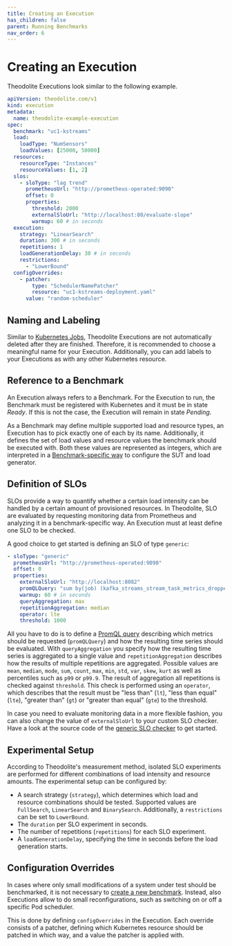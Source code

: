 ```yaml
---
title: Creating an Execution
has_children: false
parent: Running Benchmarks
nav_order: 6
---
```


# Creating an Execution

Theodolite Executions look similar to the following example.

<!-- TODO align with upstream -->
```yaml
apiVersion: theodolite.com/v1
kind: execution
metadata:
  name: theodolite-example-execution
spec:
  benchmark: "uc1-kstreams"
  load:
    loadType: "NumSensors"
    loadValues: [25000, 50000]
  resources:
    resourceType: "Instances"
    resourceValues: [1, 2]
  slos:
    - sloType: "lag trend"
      prometheusUrl: "http://prometheus-operated:9090"
      offset: 0
      properties:
        threshold: 2000
        externalSloUrl: "http://localhost:80/evaluate-slope"
        warmup: 60 # in seconds
  execution:
    strategy: "LinearSearch"
    duration: 300 # in seconds
    repetitions: 1
    loadGenerationDelay: 30 # in seconds
    restrictions:
      - "LowerBound"
  configOverrides:
    - patcher:
        type: "SchedulerNamePatcher"
        resource: "uc1-kstreams-deployment.yaml"
      value: "random-scheduler"
```

## Naming and Labeling

Similar to [Kubernetes Jobs](https://kubernetes.io/docs/concepts/workloads/controllers/job/), Theodolite Executions are not automatically deleted after they are finished. Therefore, it is recommended to choose a meaningful name for your Execution. Additionally, you can add labels to your Executions as with any other Kubernetes resource.

## Reference to a Benchmark

An Execution always refers to a Benchmark. For the Execution to run, the Benchmark must be registered with Kubernetes and it must be in state *Ready*. If this is not the case, the Execution will remain in state *Pending*.

As a Benchmark may define multiple supported load and resource types, an Execution has to pick exactly one of each by its name. Additionally, it defines the set of load values and resource values the benchmark should be executed with. Both these values are represented as integers, which are interpreted in a [Benchmark-specific way](creating-a-benchmark) to configure the SUT and load generator.

## Definition of SLOs

SLOs provide a way to quantify whether a certain load intensity can be handled by a certain amount of provisioned resources.
In Theodolite, SLO are evaluated by requesting monitoring data from Prometheus and analyzing it in a benchmark-specific way.
An Execution must at least define one SLO to be checked.

A good choice to get started is defining an SLO of type `generic`:

```yaml
- sloType: "generic"
  prometheusUrl: "http://prometheus-operated:9090"
  offset: 0
  properties:
    externalSloUrl: "http://localhost:8082"
    promQLQuery: "sum by(job) (kafka_streams_stream_task_metrics_dropped_records_total>=0)"
    warmup: 60 # in seconds
    queryAggregation: max
    repetitionAggregation: median
    operator: lte
    threshold: 1000
```

All you have to do is to define a [PromQL query](https://prometheus.io/docs/prometheus/latest/querying/basics/) describing which metrics should be requested (`promQLQuery`) and how the resulting time series should be evaluated. With `queryAggregation` you specify how the resulting time series is aggregated to a single value and `repetitionAggregation` describes how the results of multiple repetitions are aggregated. Possible values are
`mean`, `median`, `mode`, `sum`, `count`, `max`, `min`, `std`, `var`, `skew`, `kurt` as well as percentiles such as `p99` or `p99.9`. The result of aggregation all repetitions is checked against `threshold`. This check is performed using an `operator`, which describes that the result must be "less than" (`lt`), "less than equal" (`lte`), "greater than" (`gt`) or "greater than equal" (`gte`) to the threshold.

In case you need to evaluate monitoring data in a more flexible fashion, you can also change the value of `externalSloUrl` to your custom SLO checker. Have a look at the source code of the [generic SLO checker](https://github.com/cau-se/theodolite/tree/master/slo-checker/generic) to get started.

## Experimental Setup

According to Theodolite's measurement method, isolated SLO experiments are performed for different combinations of load intensity and resource amounts.
The experimental setup can be configured by:

* A search strategy (`strategy`), which determines which load and resource combinations should be tested. Supported values are `FullSearch`, `LinearSearch` and `BinarySearch`. Additionally, a `restrictions` can be set to `LowerBound`.
* The `duration` per SLO experiment in seconds.
* The number of repetitions (`repetitions`) for each SLO experiment.
* A `loadGenerationDelay`, specifying the time in seconds before the load generation starts.

## Configuration Overrides

In cases where only small modifications of a system under test should be benchmarked, it is not necessary to [create a new benchmark](creating-a-benchmark).
Instead, also Executions allow to do small reconfigurations, such as switching on or off a specific Pod scheduler.

This is done by defining `configOverrides` in the Execution. Each override consists of a patcher, defining which Kubernetes resource should be patched in which way, and a value the patcher is applied with.

<!-- Further information: API Reference -->
<!-- Further information: How to run -->
